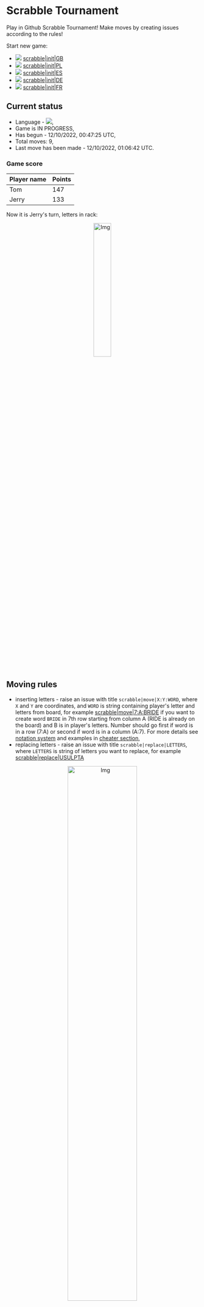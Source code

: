 
# Scrabble Tournament
Play in Github Scrabble Tournament! Make moves by creating issues according to the rules!
 
Start new game:

 - ![](https://raw.githubusercontent.com/radosz99/radosz99/main/flags/GB.png)  [scrabble&#124;init&#124;GB](https://github.com/radosz99/radosz99/issues/new?title=scrabble%7Cinit%7CGB&body=Just+push+%27Submit+new+issue%27+or+update+with+your+move.)
 - ![](https://raw.githubusercontent.com/radosz99/radosz99/main/flags/PL.png)  [scrabble&#124;init&#124;PL](https://github.com/radosz99/radosz99/issues/new?title=scrabble%7Cinit%7CPL&body=Just+push+%27Submit+new+issue%27+or+update+with+your+move.)
 - ![](https://raw.githubusercontent.com/radosz99/radosz99/main/flags/ES.png)  [scrabble&#124;init&#124;ES](https://github.com/radosz99/radosz99/issues/new?title=scrabble%7Cinit%7CES&body=Just+push+%27Submit+new+issue%27+or+update+with+your+move.)
 - ![](https://raw.githubusercontent.com/radosz99/radosz99/main/flags/DE.png)  [scrabble&#124;init&#124;DE](https://github.com/radosz99/radosz99/issues/new?title=scrabble%7Cinit%7CDE&body=Just+push+%27Submit+new+issue%27+or+update+with+your+move.)
 - ![](https://raw.githubusercontent.com/radosz99/radosz99/main/flags/FR.png)  [scrabble&#124;init&#124;FR](https://github.com/radosz99/radosz99/issues/new?title=scrabble%7Cinit%7CFR&body=Just+push+%27Submit+new+issue%27+or+update+with+your+move.)

## Current status
 - Language - ![](https://raw.githubusercontent.com/radosz99/radosz99/main/flags/ES.png),
 - Game is IN PROGRESS,
 - Has begun - 12/10/2022, 00:47:25 UTC,
 - Total moves: 9,
 - Last move has been made - 12/10/2022, 01:06:42 UTC.
    
### Game score
| Player name | Points |
 | - | - |  
| Tom | 147
| Jerry | 133

Now it is Jerry's turn, letters in rack:
<p align="center">
    <img src="https://raw.githubusercontent.com/radosz99/radosz99/main/rack.png" width=30% alt="Img"/>
</p>

## Moving rules
 - inserting letters - raise an issue with title `scrabble|move|X:Y:WORD`, where `X` and `Y` are coordinates, and `WORD` is string containing player's letter and letters from board, for example [scrabble&#124;move&#124;7:A:BRIDE](https://github.com/radosz99/radosz99/issues/new?title=scrabble%7Cmove%7C7%3AA%3ABRIDE&body=Just+push+%27Submit+new+issue%27+or+update+with+your+move.) if you want to create word `BRIDE` in 7th row starting from column A (RIDE is already on the board) and B is in player's letters. Number should go first if word is in a row (7:A) or second if word is in a column (A:7). For more details see [notation system](https://en.wikipedia.org/wiki/Scrabble#Notation_system) and examples in [cheater section](#cheater),
 - replacing letters - raise an issue with title `scrabble|replace|LETTERS`, where `LETTERS` is string of letters you want to replace, for example [scrabble&#124;replace&#124;USULPTA](https://github.com/radosz99/radosz99/issues/new?title=scrabble%7Creplace%7CUSULPTA&body=Just+push+%27Submit+new+issue%27+or+update+with+your+move..)
<p align="center">
<img src="https://raw.githubusercontent.com/radosz99/radosz99/main/board.png" width=60% alt="Img"/>
</p>
    
## Leaderboard
| Moves | Who | Points |
| - | - | - |
| 9 | [@radosz99](github.com/radosz99)| 280

<a name="cheater"></a>
## Cheater section  
Are you sure? :smiling_imp: :smiling_imp: :smiling_imp:
<details>
  <summary>Spoiler warning!</summary>
  
  | Id | Move | Issue link | Points |
  | - | - | - | - |  
|1| 11:A:pufs | [scrabble&#124;move&#124;11:A:pufs](https://github.com/radosz99/radosz99/issues/new?title=scrabble%7Cmove%7C11%3AA%3Apufs&body=Just+push+%27Submit+new+issue%27+or+update+with+your+move.) | 24 
|2| 4:I:sepulta | [scrabble&#124;move&#124;4:I:sepulta](https://github.com/radosz99/radosz99/issues/new?title=scrabble%7Cmove%7C4%3AI%3Asepulta&body=Just+push+%27Submit+new+issue%27+or+update+with+your+move.) | 18 
|3| 4:J:esputa | [scrabble&#124;move&#124;4:J:esputa](https://github.com/radosz99/radosz99/issues/new?title=scrabble%7Cmove%7C4%3AJ%3Aesputa&body=Just+push+%27Submit+new+issue%27+or+update+with+your+move.) | 16 
|4| 4:I:peltas | [scrabble&#124;move&#124;4:I:peltas](https://github.com/radosz99/radosz99/issues/new?title=scrabble%7Cmove%7C4%3AI%3Apeltas&body=Just+push+%27Submit+new+issue%27+or+update+with+your+move.) | 16 
|5| 4:I:pelusa | [scrabble&#124;move&#124;4:I:pelusa](https://github.com/radosz99/radosz99/issues/new?title=scrabble%7Cmove%7C4%3AI%3Apelusa&body=Just+push+%27Submit+new+issue%27+or+update+with+your+move.) | 16 
|6| 4:H:puesta | [scrabble&#124;move&#124;4:H:puesta](https://github.com/radosz99/radosz99/issues/new?title=scrabble%7Cmove%7C4%3AH%3Apuesta&body=Just+push+%27Submit+new+issue%27+or+update+with+your+move.) | 16 
|7| 4:G:puteas | [scrabble&#124;move&#124;4:G:puteas](https://github.com/radosz99/radosz99/issues/new?title=scrabble%7Cmove%7C4%3AG%3Aputeas&body=Just+push+%27Submit+new+issue%27+or+update+with+your+move.) | 16 
|8| 4:G:alpes | [scrabble&#124;move&#124;4:G:alpes](https://github.com/radosz99/radosz99/issues/new?title=scrabble%7Cmove%7C4%3AG%3Aalpes&body=Just+push+%27Submit+new+issue%27+or+update+with+your+move.) | 14 
|9| 4:G:aupes | [scrabble&#124;move&#124;4:G:aupes](https://github.com/radosz99/radosz99/issues/new?title=scrabble%7Cmove%7C4%3AG%3Aaupes&body=Just+push+%27Submit+new+issue%27+or+update+with+your+move.) | 14 
|10| 4:G:pales | [scrabble&#124;move&#124;4:G:pales](https://github.com/radosz99/radosz99/issues/new?title=scrabble%7Cmove%7C4%3AG%3Apales&body=Just+push+%27Submit+new+issue%27+or+update+with+your+move.) | 14 
</details>
    
## Latest moves
<details>
  <summary>Show latest 10 moves</summary>
  
  | Id | Type | Move / Letters to replace | Created words / New letters | Date | Points | Player | Who |
  | - | - | - | - | - | - | - | - |
|8| INSERT | 14:A:oye | ['OYE'] | 12/10/2022, 01:06:41 UTC | 18 | Tom | [@radosz99](github.com/radosz99) |
|7| INSERT | C:11:fice | ['FICE'] | 12/10/2022, 01:03:03 UTC | 18 | Jerry | [@radosz99](github.com/radosz99) |
|6| INSERT | 13:C:constelo | ['CONSTELO'] | 12/10/2022, 01:02:17 UTC | 64 | Tom | [@radosz99](github.com/radosz99) |
|5| INSERT | H:10:rehen | ['REHEN'] | 12/10/2022, 01:01:29 UTC | 27 | Jerry | [@radosz99](github.com/radosz99) |
|4| INSERT | J:4:exile | ['EXILE'] | 12/10/2022, 00:59:33 UTC | 28 | Tom | [@radosz99](github.com/radosz99) |
|3| INSERT | 10:E:roere | ['ROERE'] | 12/10/2022, 00:58:18 UTC | 10 | Jerry | [@radosz99](github.com/radosz99) |
|2| INSERT | F:5:barullo | ['BARULLO'] | 12/10/2022, 00:57:18 UTC | 37 | Tom | [@radosz99](github.com/radosz99) |
|1| INSERT | 7:D:varonil | ['VARONIL'] | 12/10/2022, 00:56:19 UTC | 78 | Jerry | [@radosz99](github.com/radosz99) |
|0| REPLACE | ['N', 'R', 'T', 'D', 'D', 'H', 'T'] | LONALLBU | 12/10/2022, 00:48:11 UTC | 0 | Tom | [@radosz99](github.com/radosz99) |
</details>
    